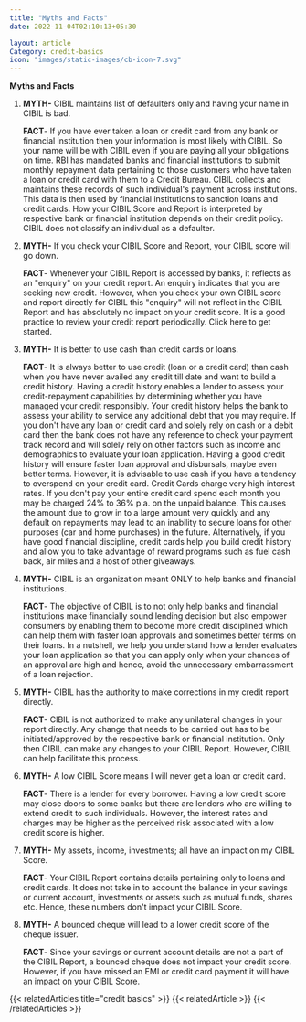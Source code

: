 ```yaml
---
title: "Myths and Facts"
date: 2022-11-04T02:10:13+05:30

layout: article
Category: credit-basics
icon: "images/static-images/cb-icon-7.svg"
---
```


**Myths and Facts**

1. **MYTH-**
  CIBIL maintains list of defaulters only and having your name in CIBIL is bad.

    **FACT**- If you have ever taken a loan or credit card from any bank or financial institution then your information is most likely with CIBIL. So your name will be with CIBIL even if you are paying all your obligations on time. RBI has mandated banks and financial institutions to submit monthly repayment data pertaining to those customers who have taken a loan or credit card with them to a Credit Bureau. CIBIL collects and maintains these records of such individual's payment across institutions. This data is then used by financial institutions to sanction loans and credit cards. How your CIBIL Score and Report is interpreted by respective bank or financial institution depends on their credit policy. CIBIL does not classify an individual as a defaulter.

2. **MYTH-**
  If you check your CIBIL Score and Report, your CIBIL score will go down.

    **FACT**- Whenever your CIBIL Report is accessed by banks, it reflects as an "enquiry" on your credit report. An enquiry indicates that you are seeking new credit. However, when you check your own CIBIL score and report directly for CIBIL this "enquiry" will not reflect in the CIBIL Report and has absolutely no impact on your credit score. It is a good practice to review your credit report periodically. Click here to get started.

3. **MYTH-**
  It is better to use cash than credit cards or loans.

    **FACT**- It is always better to use credit (loan or a credit card) than cash when you have never availed any credit till date and want to build a credit history. Having a credit history enables a lender to assess your credit-repayment capabilities by determining whether you have managed your credit responsibly. Your credit history helps the bank to assess your ability to service any additional debt that you may require. If you don't have any loan or credit card and solely rely on cash or a debit card then the bank does not have any reference to check your payment track record and will solely rely on other factors such as income and demographics to evaluate your loan application. Having a good credit history will ensure faster loan approval and disbursals, maybe even better terms.
    However, it is advisable to use cash if you have a tendency to overspend on your credit card. Credit Cards charge very high interest rates. If you don't pay your entire credit card spend each month you may be charged 24% to 36% p.a. on the unpaid balance. This causes the amount due to grow in to a large amount very quickly and any default on repayments may lead to an inability to secure loans for other purposes (car and home purchases) in the future. Alternatively, if you have good financial discipline, credit cards help you build credit history and allow you to take advantage of reward programs such as fuel cash back, air miles and a host of other giveaways.

4. **MYTH-**
  CIBIL is an organization meant ONLY to help banks and financial institutions.

    **FACT**- The objective of CIBIL is to not only help banks and financial institutions make financially sound lending decision but also empower consumers by enabling them to become more credit disciplined which can help them with faster loan approvals and sometimes better terms on their loans. In a nutshell, we help you understand how a lender evaluates your loan application so that you can apply only when your chances of an approval are high and hence, avoid the unnecessary embarrassment of a loan rejection.

5. **MYTH-**
  CIBIL has the authority to make corrections in my credit report directly.

    **FACT**- CIBIL is not authorized to make any unilateral changes in your report directly. Any change that needs to be carried out has to be initiated/approved by the respective bank or financial institution. Only then CIBIL can make any changes to your CIBIL Report. However, CIBIL can help facilitate this process.

6. **MYTH-**
  A low CIBIL Score means I will never get a loan or credit card.

    **FACT**- There is a lender for every borrower. Having a low credit score may close doors to some banks but there are lenders who are willing to extend credit to such individuals. However, the interest rates and charges may be higher as the perceived risk associated with a low credit score is higher.

7. **MYTH-**
  My assets, income, investments; all have an impact on my CIBIL Score.

    **FACT**- Your CIBIL Report contains details pertaining only to loans and credit cards. It does not take in to account the balance in your savings or current account, investments or assets such as mutual funds, shares etc. Hence, these numbers don't impact your CIBIL Score.

8. **MYTH-**
  A bounced cheque will lead to a lower credit score of the cheque issuer.

    **FACT**- Since your savings or current account details are not a part of the CIBIL Report, a bounced cheque does not impact your credit score. However, if you have missed an EMI or credit card payment it will have an impact on your CIBIL Score.


{{< relatedArticles title="credit basics" >}}
  {{< relatedArticle >}}
{{< /relatedArticles >}}